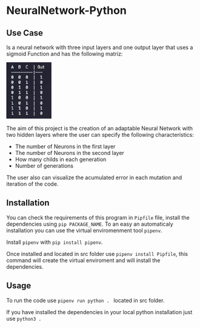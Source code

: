 # NeuralNetwork-Python

## Use Case 
Is a neural network with three input layers and one output layer that uses a sigmoid Function and has the following matriz: 

![Matriz](https://github.com/josepfortuny/NeuralNetwork-Python/blob/main/AuxiliarFiles/MatrixChoice.JPG)

The aim of this project is the creation of an adaptable Neural Network with two hidden layers where the user can specify the following characterístics:
* The number of Neurons in the first layer
* The number of Neurons in the second layer
* How many childs in each generation
* Number of generations 

The user also can visualize the acumulated error in each mutation and iteration of the code.

## Installation 

You can check the requirements of this program in `Pipfile` file, install the dependencies using `pip PACKAGE_NAME`. To an easy an automaticaly installation you can use the virtual enviromenment tool `pipenv`.

Install `pipenv` with `pip install pipenv`.

Once installed and located in src folder use `pipenv install Pipfile`, this command will create the virtual enviroment and will install the dependencies.

## Usage 

To run the code use `pipenv run python . ` located in src folder. 

If you have installed the dependencies in your local python installation just use `python3 . ` 
